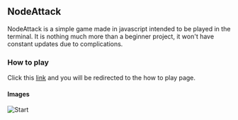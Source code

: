 ## NodeAttack

NodeAttack is a simple game made in javascript intended to be played in the terminal. It is nothing much more than a beginner project, it won't have constant updates due to complications.

### How to play
Click this [link](howtoplay) and you will be redirected to the how to play page.

#### Images
![Start](https://koneko.github.io/nodeAttack/ss1.png)
